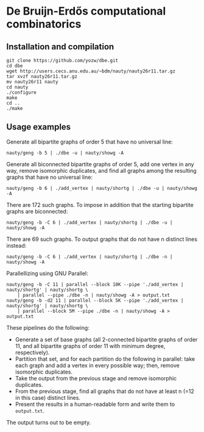 # De Bruijn-Erdős computational combinatorics

## Installation and compilation

```
git clone https://github.com/yozw/dbe.git
cd dbe
wget http://users.cecs.anu.edu.au/~bdm/nauty/nauty26r11.tar.gz
tar xvzf nauty26r11.tar.gz
mv nauty26r11 nauty
cd nauty
./configure
make
cd ..
./make
```

## Usage examples

Generate all bipartite graphs of order 5 that have no universal line:

```
nauty/geng -b 5 | ./dbe -u | nauty/showg -A
```

Generate all biconnected bipartite graphs of order 5, add one vertex in any way, remove
isomorphic duplicates, and find all graphs among the resulting graphs that have no
universal line:

```
nauty/geng -b 6 | ./add_vertex | nauty/shortg | ./dbe -u | nauty/showg -A
```

There are 172 such graphs.
To impose in addition that the starting bipartite graphs are biconnected:

```
nauty/geng -b -C 6 | ./add_vertex | nauty/shortg | ./dbe -u | nauty/showg -A
```

There are 69 such graphs. To output graphs that do not have n distinct lines
instead:

```
nauty/geng -b -C 6 | ./add_vertex | nauty/shortg | ./dbe -n | nauty/showg -A
```

Parallellizing using GNU Parallel:

```
nauty/geng -b -C 11 | parallel --block 10K --pipe './add_vertex | nauty/shortg' | nauty/shortg \
    | parallel --pipe ./dbe -n | nauty/showg -A > output.txt
nauty/geng -b -d2 11 | parallel --block 5K --pipe './add_vertex | nauty/shortg' | nauty/shortg \
    | parallel --block 5M --pipe ./dbe -n | nauty/showg -A > output.txt
```

These pipelines do the following:

* Generate a set of base graphs (all 2-connected bipartite graphs of order 11, and all bipartite graphs of order 11 with minimum degree, respectively).
* Partition that set, and for each partition do the following in parallel: take each graph and add a vertex in every possible way; then, remove isomorphic duplicates.
* Take the output from the previous stage and remove isomorphic duplicates.
* From the previous stage, find all graphs that do not have at least n (=12 in this case) distinct lines.
* Present the results in a human-readable form and write them to `output.txt`.

The output turns out to be empty.
